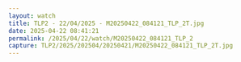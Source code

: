 ```yaml
---
layout: watch
title: TLP2 - 22/04/2025 - M20250422_084121_TLP_2T.jpg
date: 2025-04-22 08:41:21
permalink: /2025/04/22/watch/M20250422_084121_TLP_2
capture: TLP2/2025/202504/20250421/M20250422_084121_TLP_2T.jpg
---
```

